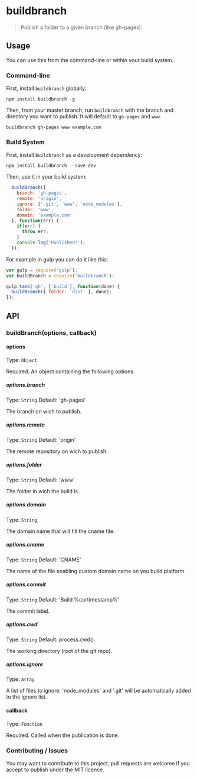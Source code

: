 # buildbranch
> Publish a folder to a given branch (like gh-pages).

## Usage

You can use this from the command-line or within your build system.

### Command-line

First, install `buildbranch` globally:

```shell
npm install buildbranch -g
```

Then, from your master branch, run `buildbranch` with the branch and directory you want to publish. It will default to `gh-pages` and `www`.

```shell
buildbranch gh-pages www example.com
```

### Build System

First, install `buildbranch` as a development dependency:

```shell
npm install buildbranch --save-dev
```

Then, use it in your build system:

```javascript
  buildBranch({
    branch: 'gh-pages',
    remote: 'origin',
    ignore: ['.git', 'www', 'node_modules'],
    folder: 'www',
    domain: 'example.com'
  }, function(err) {
    if(err) {
      throw err;
    }
    console.log('Published!');
  });
```

For example in gulp you can do it like this:

```javascript
var gulp = require('gulp');
var buildBranch = require('buildbranch');

gulp.task('gh', ['build'], function(done) {
  buildBranch({ folder: 'dist' }, done);
});
```

## API

### buildBranch(options, callback)

#### options
Type: `Object`

Required. An object containing the following options.

##### options.branch
Type: `String`
Default: 'gh-pages'

The branch on wich to publish.

##### options.remote
Type: `String`
Default: 'origin'

The remote repository on wich to publish.

##### options.folder
Type: `String`
Default: 'www'

The folder in wich the build is.

##### options.domain
Type: `String`

The domain name that will fill the cname file.

##### options.cname
Type: `String`
Default: 'CNAME'

The name of the file enabling custom domain name on you build platform.

##### options.commit
Type: `String`
Default: 'Build %curtimestamp%'

The commit label.

##### options.cwd
Type: `String`
Default: process.cwd()

The working directory (root of the git repo).

##### options.ignore
Type: `Array`

A list of files to ignore. 'node_modules' and '.git' will be automatically
 added to the ignore list.

#### callback
Type: `Function`

Required. Called when the publication is done.

### Contributing / Issues

You may want to contribute to this project, pull requests are welcome if you
 accept to publish under the MIT licence.
